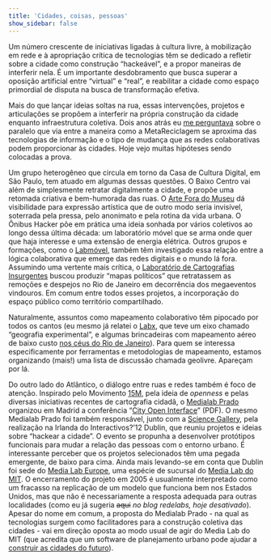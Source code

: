 ```yaml
---
title: 'Cidades, coisas, pessoas'
show_sidebar: false
---
```


Um número crescente de iniciativas ligadas à cultura livre, à mobilização em rede e à apropriação crítica de tecnologias têm se dedicado a refletir sobre a cidade como construção “hackeável”, e a propor maneiras de interferir nela. É um importante desdobramento que busca superar a oposição artificial entre “virtual” e “real”, e reabilitar a cidade como espaço primordial de disputa na busca de transformação efetiva.

Mais do que lançar ideias soltas na rua, essas intervenções, projetos e articulações se propõem a interferir na própria construção da cidade enquanto infraestrutura coletiva. Dois anos atrás eu [me perguntava](../metareciclando-cidades-digitais) sobre o paralelo que via entre a maneira como a MetaReciclagem se aproxima das tecnologias de informação e o tipo de mudança que as redes colaborativas podem proporcionar às cidades. Hoje vejo muitas hipóteses sendo colocadas a prova.

Um grupo heterogêneo que circula em torno da Casa de Cultura Digital, em São Paulo, tem atuado em algumas dessas questões. O Baixo Centro vai além de simplesmente retratar digitalmente a cidade, e propõe uma retomada criativa e bem-humorada das ruas. O [Arte Fora do Museu](http://arteforadomuseu.com.br/) dá visibilidade para expressão artística que de outro modo seria invisível, soterrada pela pressa, pelo anonimato e pela rotina da vida urbana. O Ônibus Hacker põe em prática uma ideia sonhada por vários coletivos ao longo dessa última década: um laboratório móvel que se arma onde quer que haja interesse e uma extensão de energia elétrica. Outros grupos e formações, como o [Labmóvel](https://labmovel.net/), também têm investigado essa relação entre a lógica colaborativa que emerge das redes digitais e o mundo lá fora. Assumindo uma vertente mais crítica, o [Laboratório de Cartografias Insurgentes](https://cartografiasinsurgentes.wordpress.com/) buscou produzir “mapas políticos” que retratassem as remoções e despejos no Rio de Janeiro em decorrência dos megaeventos vindouros. Em comum entre todos esses projetos, a incorporação do espaço público como território compartilhado.

Naturalmente, assuntos como mapeamento colaborativo têm pipocado por todos os cantos (eu mesmo já relatei o [Labx](../labx-festival-culturadigitalbr), que teve um eixo chamado “geografia experimental”, e algumas brincadeiras com mapeamento aéreo de baixo custo [nos céus do Rio de Janeiro](../os-ceus-sobre-o-rio)). Para quem se interessa especificamente por ferramentas e metodologias de mapeamento, estamos organizando (mais!) uma lista de discussão chamada geolivre. Apareçam por lá.

Do outro lado do Atlântico, o diálogo entre ruas e redes também é foco de atenção. Inspirado pelo Movimento [15M](https://es.wikipedia.org/wiki/Movimiento_15-M), pela ideia de *openness* e pelas diversas iniciativas recentes de cartografia cidadã, o [Medialab Prado](https://www.medialab-prado.es/) organizou em Madrid a conferência “[City Open Interface](http://www.prototyping.es/wp-content/uploads/2012/06/Abstract-City-Open-Interface.pdf)” (PDF). O mesmo Medialab Prado foi também responsável, junto com a [Science Gallery](https://dublin.sciencegallery.com/), pela realização na Irlanda do Interactivos?’12 Dublin, que reuniu projetos e ideias sobre “hackear a cidade”. O evento se propunha a desenvolver protótipos funcionais para mudar a relação das pessoas com o entorno urbano. É interessante perceber que os projetos selecionados têm uma pegada emergente, de baixo para cima. Ainda mais levando-se em conta que Dublin foi sede do [Media Lab Europe](http://medialabeurope.org/), uma espécie de sucursal do [Media Lab do MIT](https://www.media.mit.edu/). O encerramento do projeto em 2005 é usualmente interpretado como um fracasso na replicação de um modelo que funciona bem nos Estados Unidos, mas que não é necessariamente a resposta adequada para outras localidades (como eu já sugeria ~~aqui~~ *no blog redelabs, hoje desativado*). Apesar do nome em comum, a proposta do Medialab Prado - na qual as tecnologias surgem como facilitadores para a construção coletiva das cidades - vai em direção oposta ao modo usual de agir do Media Lab do MIT (que acredita que um software de planejamento urbano pode ajudar a [construir as cidades do futuro](http://www.fastcoexist.com/1678493/mits-free-urban-planning-software-will-help-build-the-cities-of-the-future)).